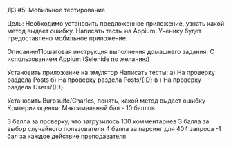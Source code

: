 ДЗ #5: Мобильное тестирование

Цель:
Необходимо установить предложенное приложение, узнать какой метод выдает ошибку.
Написать тесты на Appium.
Ученику будет предоставлено мобильное приложение.

Описание/Пошаговая инструкция выполнения домашнего задания:
С использованием Appium (Selenide по желанию)

Установить приложение на эмулятор
Написать тесты: а) На проверку раздела Posts 
б) На проверку раздела Posts/{ID} 
в ) На проверку раздела Users/{ID}

Установить Burpsuite/Charles, понять, какой метод выдает ошибку
Критерии оценки:
Максимальный бал - 10 баллов.

3 балла за проверку, что загрузилось 100 комментариев
3 балла за выбор случайного пользователя
4 балла за парсинг для 404 запроса
-1 бал за каждое действие преподавателя